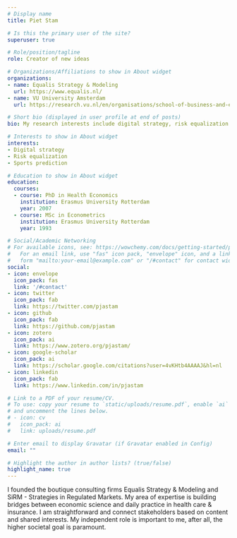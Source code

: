 ```yaml
---
# Display name
title: Piet Stam

# Is this the primary user of the site?
superuser: true

# Role/position/tagline
role: Creator of new ideas

# Organizations/Affiliations to show in About widget
organizations:
- name: Equalis Strategy & Modeling
  url: https://www.equalis.nl/
- name: VU University Amsterdam
  url: https://research.vu.nl/en/organisations/school-of-business-and-economics

# Short bio (displayed in user profile at end of posts)
bio: My research interests include digital strategy, risk equalization and sports prediction.

# Interests to show in About widget
interests:
- Digital strategy
- Risk equalization
- Sports prediction

# Education to show in About widget
education:
  courses:
  - course: PhD in Health Economics
    institution: Erasmus University Rotterdam
    year: 2007
  - course: MSc in Econometrics
    institution: Erasmus University Rotterdam
    year: 1993

# Social/Academic Networking
# For available icons, see: https://wowchemy.com/docs/getting-started/page-builder/#icons
#   For an email link, use "fas" icon pack, "envelope" icon, and a link in the
#   form "mailto:your-email@example.com" or "/#contact" for contact widget.
social:
- icon: envelope
  icon_pack: fas
  link: '/#contact'
- icon: twitter
  icon_pack: fab
  link: https://twitter.com/pjastam
- icon: github
  icon_pack: fab
  link: https://github.com/pjastam
- icon: zotero
  icon_pack: ai
  link: https://www.zotero.org/pjastam/
- icon: google-scholar
  icon_pack: ai
  link: https://scholar.google.com/citations?user=4vKHtb4AAAAJ&hl=nl
- icon: linkedin
  icon_pack: fab
  link: https://www.linkedin.com/in/pjastam

# Link to a PDF of your resume/CV.
# To use: copy your resume to `static/uploads/resume.pdf`, enable `ai` icons in `params.toml`, 
# and uncomment the lines below.
# - icon: cv
#   icon_pack: ai
#   link: uploads/resume.pdf

# Enter email to display Gravatar (if Gravatar enabled in Config)
email: ""

# Highlight the author in author lists? (true/false)
highlight_name: true
---
```


I founded the boutique consulting firms Equalis Strategy & Modeling and SiRM - Strategies in Regulated Markets. My area of expertise is building bridges between economic science and daily practice in health care & insurance. I am straightforward and connect stakeholders based on content and shared interests. My independent role is important to me, after all, the higher societal goal is paramount.

<!--
{{< icon name="download" pack="fas" >}} Download my {{< staticref "uploads/demo_resume.pdf" "newtab" >}}resumé{{< /staticref >}}.
-->
